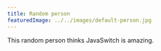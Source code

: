 ```yaml
---
title: Random person
featuredImage: ../../images/default-person.jpg
---
```

This random person thinks JavaSwitch is amazing.
